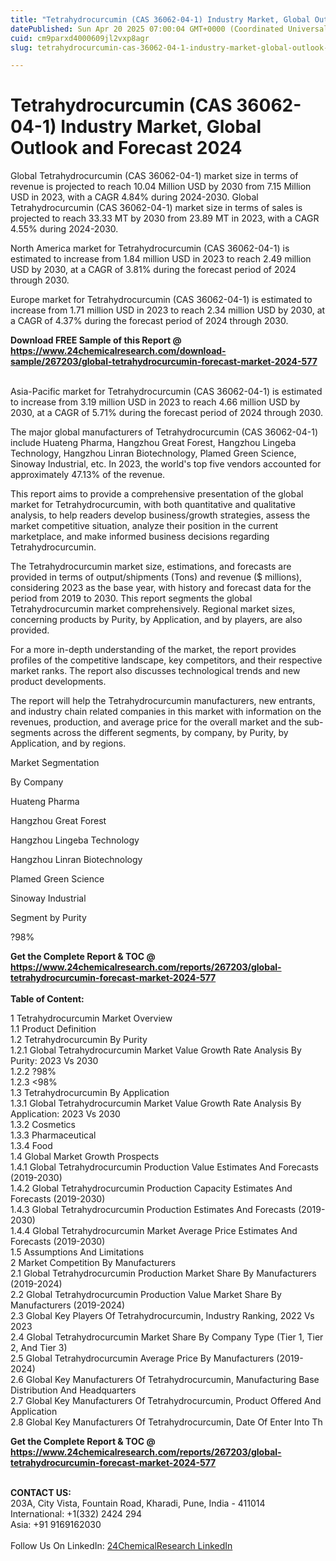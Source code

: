 ```yaml
---
title: "Tetrahydrocurcumin (CAS 36062-04-1) Industry Market, Global Outlook and Forecast 2024"
datePublished: Sun Apr 20 2025 07:00:04 GMT+0000 (Coordinated Universal Time)
cuid: cm9parxd4000609jl2vxp8agr
slug: tetrahydrocurcumin-cas-36062-04-1-industry-market-global-outlook-and-forecast-2024

---
```


# Tetrahydrocurcumin (CAS 36062-04-1) Industry Market, Global Outlook and Forecast 2024

<p>Global Tetrahydrocurcumin (CAS 36062-04-1) market size in terms of revenue is projected to reach 10.04 Million USD by 2030 from 7.15 Million USD in 2023, with a CAGR 4.84% during 2024-2030. Global Tetrahydrocurcumin (CAS 36062-04-1) market size in terms of sales is projected to reach 33.33 MT by 2030 from 23.89 MT in 2023, with a CAGR 4.55% during 2024-2030.</p><p>
North America market for Tetrahydrocurcumin (CAS 36062-04-1) is estimated to increase from 1.84 million USD in 2023 to reach 2.49 million USD by 2030, at a CAGR of 3.81% during the forecast period of 2024 through 2030.</p><p>
Europe market for Tetrahydrocurcumin (CAS 36062-04-1) is estimated to increase from 1.71 million USD in 2023 to reach 2.34 million USD by 2030, at a CAGR of 4.37% during the forecast period of 2024 through 2030.</p><div><b>Download FREE Sample of this Report @ 
            <a href="https://www.24chemicalresearch.com/download-sample/267203/global-tetrahydrocurcumin-forecast-market-2024-577">
            https://www.24chemicalresearch.com/download-sample/267203/global-tetrahydrocurcumin-forecast-market-2024-577</a></b></div><br><p>
Asia-Pacific market for Tetrahydrocurcumin (CAS 36062-04-1) is estimated to increase from 3.19 million USD in 2023 to reach 4.66 million USD by 2030, at a CAGR of 5.71% during the forecast period of 2024 through 2030.</p><p>
The major global manufacturers of Tetrahydrocurcumin (CAS 36062-04-1) include Huateng Pharma, Hangzhou Great Forest, Hangzhou Lingeba Technology, Hangzhou Linran Biotechnology, Plamed Green Science, Sinoway Industrial, etc. In 2023, the world's top five vendors accounted for approximately 47.13% of the revenue.</p><p>
This report aims to provide a comprehensive presentation of the global market for Tetrahydrocurcumin, with both quantitative and qualitative analysis, to help readers develop business/growth strategies, assess the market competitive situation, analyze their position in the current marketplace, and make informed business decisions regarding Tetrahydrocurcumin.</p><p>
The Tetrahydrocurcumin market size, estimations, and forecasts are provided in terms of output/shipments (Tons) and revenue ($ millions), considering 2023 as the base year, with history and forecast data for the period from 2019 to 2030. This report segments the global Tetrahydrocurcumin market comprehensively. Regional market sizes, concerning products by Purity, by Application, and by players, are also provided.</p><p>
For a more in-depth understanding of the market, the report provides profiles of the competitive landscape, key competitors, and their respective market ranks. The report also discusses technological trends and new product developments.</p><p>
The report will help the Tetrahydrocurcumin manufacturers, new entrants, and industry chain related companies in this market with information on the revenues, production, and average price for the overall market and the sub-segments across the different segments, by company, by Purity, by Application, and by regions.</p><p>
Market Segmentation</p><p>
By Company</p><p>
Huateng Pharma</p><p>
Hangzhou Great Forest</p><p>
Hangzhou Lingeba Technology</p><p>
Hangzhou Linran Biotechnology</p><p>
Plamed Green Science</p><p>
Sinoway Industrial</p><p>
Segment by Purity</p><p>
?98%
</p>

<div><b>Get the Complete Report & TOC @ 
            <a href="https://www.24chemicalresearch.com/reports/267203/global-tetrahydrocurcumin-forecast-market-2024-577">
            https://www.24chemicalresearch.com/reports/267203/global-tetrahydrocurcumin-forecast-market-2024-577</a></b></div><br>
            <b>Table of Content:</b><p>1 Tetrahydrocurcumin Market Overview<br />
1.1 Product Definition<br />
1.2 Tetrahydrocurcumin By Purity<br />
1.2.1 Global Tetrahydrocurcumin Market Value Growth Rate Analysis By Purity: 2023 Vs 2030<br />
1.2.2 ?98%<br />
1.2.3 <98%<br />
1.3 Tetrahydrocurcumin By Application<br />
1.3.1 Global Tetrahydrocurcumin Market Value Growth Rate Analysis By Application: 2023 Vs 2030<br />
1.3.2 Cosmetics<br />
1.3.3 Pharmaceutical<br />
1.3.4 Food<br />
1.4 Global Market Growth Prospects<br />
1.4.1 Global Tetrahydrocurcumin Production Value Estimates And Forecasts (2019-2030)<br />
1.4.2 Global Tetrahydrocurcumin Production Capacity Estimates And Forecasts (2019-2030)<br />
1.4.3 Global Tetrahydrocurcumin Production Estimates And Forecasts (2019-2030)<br />
1.4.4 Global Tetrahydrocurcumin Market Average Price Estimates And Forecasts (2019-2030)<br />
1.5 Assumptions And Limitations<br />
2 Market Competition By Manufacturers<br />
2.1 Global Tetrahydrocurcumin Production Market Share By Manufacturers (2019-2024)<br />
2.2 Global Tetrahydrocurcumin Production Value Market Share By Manufacturers (2019-2024)<br />
2.3 Global Key Players Of Tetrahydrocurcumin, Industry Ranking, 2022 Vs 2023<br />
2.4 Global Tetrahydrocurcumin Market Share By Company Type (Tier 1, Tier 2, And Tier 3)<br />
2.5 Global Tetrahydrocurcumin Average Price By Manufacturers (2019-2024)<br />
2.6 Global Key Manufacturers Of Tetrahydrocurcumin, Manufacturing Base Distribution And Headquarters<br />
2.7 Global Key Manufacturers Of Tetrahydrocurcumin, Product Offered And Application<br />
2.8 Global Key Manufacturers Of Tetrahydrocurcumin, Date Of Enter Into Th</p>

<div><b>Get the Complete Report & TOC @ 
            <a href="https://www.24chemicalresearch.com/reports/267203/global-tetrahydrocurcumin-forecast-market-2024-577">
            https://www.24chemicalresearch.com/reports/267203/global-tetrahydrocurcumin-forecast-market-2024-577</a></b></div><br>

<b>CONTACT US:</b><br>
            203A, City Vista, Fountain Road, Kharadi, Pune, India - 411014<br>
            International: +1(332) 2424 294<br>
            Asia: +91 9169162030 <br><br>
            Follow Us On LinkedIn: <a href="https://www.linkedin.com/company/24chemicalresearch/">24ChemicalResearch LinkedIn</a>